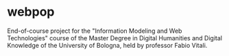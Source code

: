 # webpop
End-of-course project for the "Information Modeling and Web Technologies" course of the Master Degree in Digital Humanities and Digital Knowledge of the University of Bologna, held by professor Fabio Vitali.
